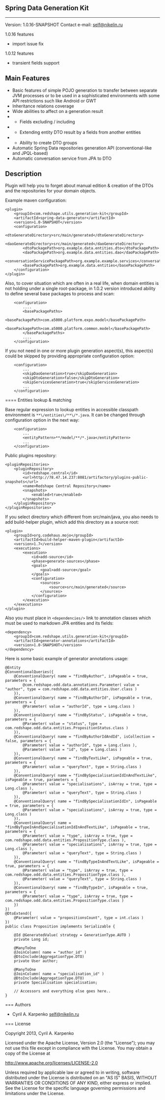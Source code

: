## Spring Data Generation Kit
-----
Version: 1.0.16-SNAPSHOT
Contact e-mail: self@nikelin.ru

1.0.16 features

- import issue fix

1.0.12 features

- transient fields support

## Main Features
- Basic features of simple POJO generation to transfer between separate JVM processes or
to be used in a sophisticated environments with some API restrictions such like Android or GWT
- Inheritance relations coverage
- Wide abilities to affect on a generation result
- - Fields excluding / including
- - Extending entity DTO result by a fields from another entities
- - Ability to create DTO groups
- Automatic Spring Data repositories generation API (conventional-like and JPQL-based)
- Automatic conversation service from JPA to DTO

## Description

Plugin will help you to forget about manual edition & creation of
the DTOs and the repositories for your domain objects.

Example maven configuration:
```
<plugin>
    <groupId>com.redshape.utils.generation-kit</groupId>
    <artifactId>spring-data-generator</artifactId>
    <version>1.0-SNAPSHOT</version>
    <configuration>
        <dtoGenerateDirectory>src/main/generated</dtoGenerateDirectory>
        <daoGenerateDirectory>src/main/generated</daoGenerateDirectory>
        <dtoPackagePath>org.example.data.entities.dto</dtoPackagePath>
        <daoPackagePath>org.example.data.entities.dao</daoPackagePath>
        <conversationServicePackagePath>org.example.example.services</conversationServicePackagePath>
        <basePackagePath>org.example.data.entities</basePackagePath>
    </configuration>
</plugin>
```

Also, to cover situation which are often in a real life, when domain entities is not holding under a
single root-package, in 1.0.2 version introduced ability to define several base packages to process and scan:
```
    <configuration>
        ....
        <basePackagePaths>
            <basePackagePath>com.a5000.platform.expo.model</basePackagePath>
            <basePackagePath>com.a5000.platform.common.model</basePackagePath>
        </basePackagePaths>
        ....
    </configuration>
```

If you not need in one or more plugin generation aspect(s), this aspect(s) could be skipped by providing
appropriate configuration option:
```
    <configuration>
        ...
        <skipDaoGeneration>true</skipDaoGeneration>
        <skipDtoGeneration>false</skipDtoGeneration>
        <skipServicesGeneration>true</skipServicesGeneration>
        ...
    </configuration>
```

==== Entities lookup & matching

Base regular expression to lookup entities in accessible classpath environment is ```**\/entities\/**\/*.java```.
It can be changed through <entityPattern/> configuration option in the next way:
```
    <configuration>
        ...
        <entityPattern>**/model/**/*.java</entityPattern>
        ...
    </configuration>
```


Public plugins repository:
```
<pluginRepositories>
    <pluginRepository>
        <id>redshape.central</id>
        <url>http://78.47.14.237:8081/artifactory/plugins-public-snapshots</url>
        <name>Redshape Central Repository</name>
        <snapshots>
            <enabled>true</enabled>
        </snapshots>
    </pluginRepository>
</pluginRepositories>
```

If you select directory which different from src/main/java, you also needs to add build-helper plugin, which
add this directory as a source root:
```
<plugin>
    <groupId>org.codehaus.mojo</groupId>
    <artifactId>build-helper-maven-plugin</artifactId>
    <version>1.7</version>
    <executions>
        <execution>
            <id>add-source</id>
            <phase>generate-sources</phase>
            <goals>
                <goal>add-source</goal>
            </goals>
            <configuration>
                <sources>
                    <source>src/main/generated</source>
                </sources>
            </configuration>
        </execution>
    </executions>
</plugin>
```

Also you must place in `<dependencies/>` link to annotation classes which must
be used to markdown JPA entities and its fields:
```
<dependency>
    <groupId>com.redshape.utils.generation-kit</groupId>
    <artifactId>generator-annotations</artifactId>
    <version>1.0-SNAPSHOT</version>
</dependency>
```

Here is some basic example of generator annotations usage:
```
@Entity
@ConventionalQueries({
    @ConventionalQuery( name = "findByAuthor", isPageable = true, parameters = {
        @com.redshape.odd.data.annotations.Parameter( value = "author", type = com.redshape.odd.data.entities.User.class )
    }),
    @ConventionalQuery( name = "findByAuthorId", isPageable = true, parameters = {
        @Parameter( value = "authorId", type = Long.class )
    }),
    @ConventionalQuery( name = "findByStatus", isPageable = true, parameters = {
        @Parameter( value = "status", type = com.redshape.odd.data.entities.PropositionStatus.class )
    }),
    @ConventionalQuery( name = "findByAuthorIdAndId", isCollection = false, parameters = {
        @Parameter( value = "authorId", type = Long.class ),
        @Parameter( value = "id", type = Long.class )
    }),
    @ConventionalQuery( name = "findByTextLike", isPageable = true, parameters = {
        @Parameter( value = "queryText", type = String.class )
    }),
    @ConventionalQuery( name = "findBySpecialisationIdInAndTextLike", isPageable = true, parameters = {
        @Parameter( value = "specialisations", isArray = true, type = Long.class ),
        @Parameter( value = "queryText", type = String.class )
    }),
    @ConventionalQuery( name = "findBySpecialisationIdIn", isPageable = true, parameters = {
        @Parameter( value = "specialisations", isArray = true, type = Long.class )
    }),
    @ConventionalQuery( name = "findByTypeInAndSpecialisationIdInAndTextLike", isPageable = true, parameters = {
        @Parameter( value = "type", isArray = true, type = com.redshape.odd.data.entities.PropositionType.class ),
        @Parameter( value = "specialisations", isArray = true, type = Long.class ),
        @Parameter( value = "queryText", type = String.class )
    }),
    @ConventionalQuery( name = "findByTypeInAndTextLike", isPageable = true, parameters = {
        @Parameter( value = "type", isArray = true, type = com.redshape.odd.data.entities.PropositionType.class ),
        @Parameter( value = "queryText", type = String.class )
    }),
    @ConventionalQuery( name = "findByTypeIn", isPageable = true, parameters = {
        @Parameter( value = "type", isArray = true, type = com.redshape.odd.data.entities.PropositionType.class )
    })
})
@DtoExtend({
    @Parameter( value = "propositionsCount", type = int.class )
})
public class Proposition implements Serializable {

    @Id @GeneratedValue( strategy = GenerationType.AUTO )
    private Long id;

    @ManyToOne
    @JoinColumn( name = "author_id" )
    @DtoInclude(AggregationType.DTO)
    private User author;

    @ManyToOne
    @JoinColumn( name = "specialisation_id" )
    @DtoInclude(AggregationType.DTO)
    private Specialisation specialisation;

    // Accessors and everything else goes here..
}
```

=== Authors

+ Cyril A. Karpenko <self@nikelin.ru>

=== License

Copyright 2013, Cyril A. Karpenko

Licensed under the Apache License, Version 2.0 (the "License");
you may not use this file except in compliance with the License.
You may obtain a copy of the License at

   http://www.apache.org/licenses/LICENSE-2.0

Unless required by applicable law or agreed to in writing, software
distributed under the License is distributed on an "AS IS" BASIS,
WITHOUT WARRANTIES OR CONDITIONS OF ANY KIND, either express or implied.
See the License for the specific language governing permissions and
limitations under the License.